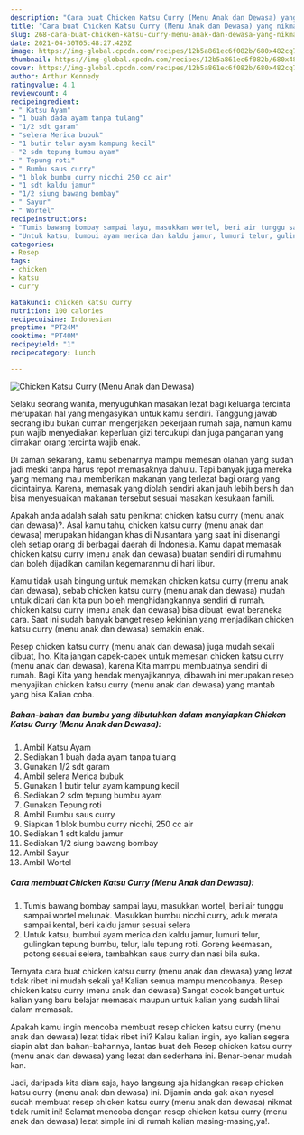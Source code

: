 ```yaml
---
description: "Cara buat Chicken Katsu Curry (Menu Anak dan Dewasa) yang nikmat Untuk Jualan"
title: "Cara buat Chicken Katsu Curry (Menu Anak dan Dewasa) yang nikmat Untuk Jualan"
slug: 268-cara-buat-chicken-katsu-curry-menu-anak-dan-dewasa-yang-nikmat-untuk-jualan
date: 2021-04-30T05:48:27.420Z
image: https://img-global.cpcdn.com/recipes/12b5a861ec6f082b/680x482cq70/chicken-katsu-curry-menu-anak-dan-dewasa-foto-resep-utama.jpg
thumbnail: https://img-global.cpcdn.com/recipes/12b5a861ec6f082b/680x482cq70/chicken-katsu-curry-menu-anak-dan-dewasa-foto-resep-utama.jpg
cover: https://img-global.cpcdn.com/recipes/12b5a861ec6f082b/680x482cq70/chicken-katsu-curry-menu-anak-dan-dewasa-foto-resep-utama.jpg
author: Arthur Kennedy
ratingvalue: 4.1
reviewcount: 4
recipeingredient:
- " Katsu Ayam"
- "1 buah dada ayam tanpa tulang"
- "1/2 sdt garam"
- "selera Merica bubuk"
- "1 butir telur ayam kampung kecil"
- "2 sdm tepung bumbu ayam"
- " Tepung roti"
- " Bumbu saus curry"
- "1 blok bumbu curry nicchi 250 cc air"
- "1 sdt kaldu jamur"
- "1/2 siung bawang bombay"
- " Sayur"
- " Wortel"
recipeinstructions:
- "Tumis bawang bombay sampai layu, masukkan wortel, beri air tunggu sampai wortel melunak. Masukkan bumbu nicchi curry, aduk merata sampai kental, beri kaldu jamur sesuai selera"
- "Untuk katsu, bumbui ayam merica dan kaldu jamur, lumuri telur, gulingkan tepung bumbu, telur, lalu tepung roti. Goreng keemasan, potong sesuai selera, tambahkan saus curry dan nasi bila suka."
categories:
- Resep
tags:
- chicken
- katsu
- curry

katakunci: chicken katsu curry 
nutrition: 100 calories
recipecuisine: Indonesian
preptime: "PT24M"
cooktime: "PT40M"
recipeyield: "1"
recipecategory: Lunch

---
```



![Chicken Katsu Curry (Menu Anak dan Dewasa)](https://img-global.cpcdn.com/recipes/12b5a861ec6f082b/680x482cq70/chicken-katsu-curry-menu-anak-dan-dewasa-foto-resep-utama.jpg)

Selaku seorang wanita, menyuguhkan masakan lezat bagi keluarga tercinta merupakan hal yang mengasyikan untuk kamu sendiri. Tanggung jawab seorang ibu bukan cuman mengerjakan pekerjaan rumah saja, namun kamu pun wajib menyediakan keperluan gizi tercukupi dan juga panganan yang dimakan orang tercinta wajib enak.

Di zaman  sekarang, kamu sebenarnya mampu memesan olahan yang sudah jadi meski tanpa harus repot memasaknya dahulu. Tapi banyak juga mereka yang memang mau memberikan makanan yang terlezat bagi orang yang dicintainya. Karena, memasak yang diolah sendiri akan jauh lebih bersih dan bisa menyesuaikan makanan tersebut sesuai masakan kesukaan famili. 



Apakah anda adalah salah satu penikmat chicken katsu curry (menu anak dan dewasa)?. Asal kamu tahu, chicken katsu curry (menu anak dan dewasa) merupakan hidangan khas di Nusantara yang saat ini disenangi oleh setiap orang di berbagai daerah di Indonesia. Kamu dapat memasak chicken katsu curry (menu anak dan dewasa) buatan sendiri di rumahmu dan boleh dijadikan camilan kegemaranmu di hari libur.

Kamu tidak usah bingung untuk memakan chicken katsu curry (menu anak dan dewasa), sebab chicken katsu curry (menu anak dan dewasa) mudah untuk dicari dan kita pun boleh menghidangkannya sendiri di rumah. chicken katsu curry (menu anak dan dewasa) bisa dibuat lewat beraneka cara. Saat ini sudah banyak banget resep kekinian yang menjadikan chicken katsu curry (menu anak dan dewasa) semakin enak.

Resep chicken katsu curry (menu anak dan dewasa) juga mudah sekali dibuat, lho. Kita jangan capek-capek untuk memesan chicken katsu curry (menu anak dan dewasa), karena Kita mampu membuatnya sendiri di rumah. Bagi Kita yang hendak menyajikannya, dibawah ini merupakan resep menyajikan chicken katsu curry (menu anak dan dewasa) yang mantab yang bisa Kalian coba.

<!--inarticleads1-->

##### Bahan-bahan dan bumbu yang dibutuhkan dalam menyiapkan Chicken Katsu Curry (Menu Anak dan Dewasa):

1. Ambil  Katsu Ayam
1. Sediakan 1 buah dada ayam tanpa tulang
1. Gunakan 1/2 sdt garam
1. Ambil selera Merica bubuk
1. Gunakan 1 butir telur ayam kampung kecil
1. Sediakan 2 sdm tepung bumbu ayam
1. Gunakan  Tepung roti
1. Ambil  Bumbu saus curry
1. Siapkan 1 blok bumbu curry nicchi, 250 cc air
1. Sediakan 1 sdt kaldu jamur
1. Sediakan 1/2 siung bawang bombay
1. Ambil  Sayur
1. Ambil  Wortel




<!--inarticleads2-->

##### Cara membuat Chicken Katsu Curry (Menu Anak dan Dewasa):

1. Tumis bawang bombay sampai layu, masukkan wortel, beri air tunggu sampai wortel melunak. Masukkan bumbu nicchi curry, aduk merata sampai kental, beri kaldu jamur sesuai selera
1. Untuk katsu, bumbui ayam merica dan kaldu jamur, lumuri telur, gulingkan tepung bumbu, telur, lalu tepung roti. Goreng keemasan, potong sesuai selera, tambahkan saus curry dan nasi bila suka.




Ternyata cara buat chicken katsu curry (menu anak dan dewasa) yang lezat tidak ribet ini mudah sekali ya! Kalian semua mampu mencobanya. Resep chicken katsu curry (menu anak dan dewasa) Sangat cocok banget untuk kalian yang baru belajar memasak maupun untuk kalian yang sudah lihai dalam memasak.

Apakah kamu ingin mencoba membuat resep chicken katsu curry (menu anak dan dewasa) lezat tidak ribet ini? Kalau kalian ingin, ayo kalian segera siapin alat dan bahan-bahannya, lantas buat deh Resep chicken katsu curry (menu anak dan dewasa) yang lezat dan sederhana ini. Benar-benar mudah kan. 

Jadi, daripada kita diam saja, hayo langsung aja hidangkan resep chicken katsu curry (menu anak dan dewasa) ini. Dijamin anda gak akan nyesel sudah membuat resep chicken katsu curry (menu anak dan dewasa) nikmat tidak rumit ini! Selamat mencoba dengan resep chicken katsu curry (menu anak dan dewasa) lezat simple ini di rumah kalian masing-masing,ya!.

